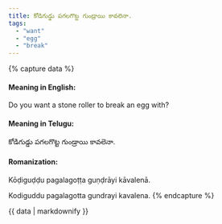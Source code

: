 ```yaml
---
title: కోడిగుడ్డు పగలగొట్ట గుండ్రాయి కావలెనా.
tags:
  - "want"
  - "egg"
  - "break"
---
```


{% capture data %}
#### Meaning in English:
Do you want a stone roller to break an egg with?

#### Meaning in Telugu:
కోడిగుడ్డు పగలగొట్ట గుండ్రాయి కావలెనా.

#### Romanization:
Kōḍiguḍḍu pagalagoṭṭa guṇḍrāyi kāvalenā.

Kodiguddu pagalagotta gundrayi kavalena.
{% endcapture %}

{{ data | markdownify }}


